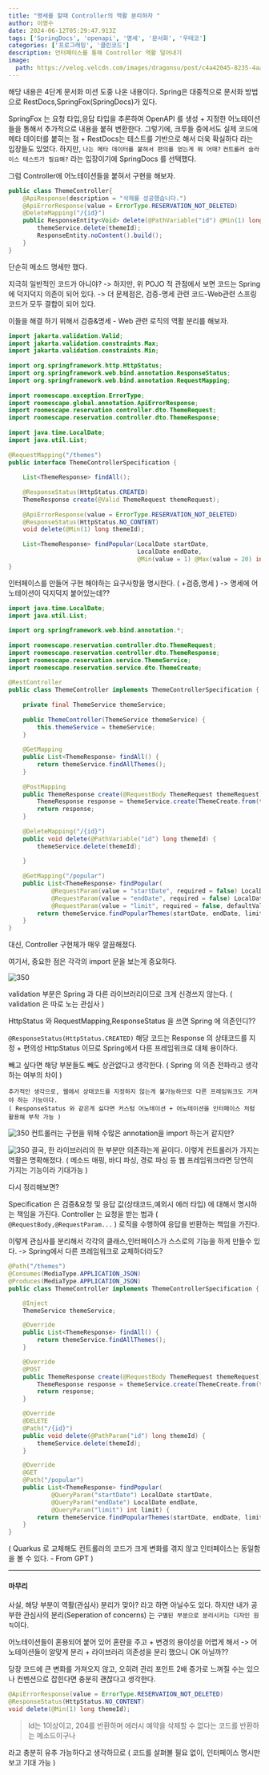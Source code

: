 ```yaml
---
title: "명세를 할때 Controller의 역활 분리하자 "
author: 이영수
date: 2024-06-12T05:29:47.913Z
tags: ['SpringDocs', 'openapi', '명세', '문서화', '우테코']
categories: ['프로그래밍', '클린코드']
description: 언터페이스를 통해 Controller 역활 덜어내기
image:
  path: https://velog.velcdn.com/images/dragonsu/post/c4a42045-8235-4aaf-aea7-40045bd94615/image.png
---
```

해당 내용은 4단계 문서화 미션 도중 나온 내용이다.
Spring은 대중적으로 문서화 방법으로 RestDocs,SpringFox(SpringDocs)가 있다.

SpringFox 는 요청 타입,응답 타입을 추론하여 OpenAPI 를 생성 + 지정한 어노테이션들을 통해서 추가적으로 내용을 붙혀 변환한다.
그렇기에, 크루들 중에서도 실제 코드에 메타 데이터를 붙히는 점 + RestDocs는 테스트를 기반으로 해서 더욱 확실하다 라는 입장들도 있었다.
하지만, `나는 메타 데이터를 붙혀서 편의를 얻는게 뭐 어때?` `컨트롤러 슬라이스 테스트가 필요해?` 라는 입장이기에 SpringDocs 를 선택했다.

그럼 Controller에 어노테이션들을 붙혀서 구현을 해보자.

```java
public class ThemeController{
	@ApiResponse(description = "삭제를 성공했습니다.")  
	@ApiErrorResponse(value = ErrorType.RESERVATION_NOT_DELETED)  
	@DeleteMapping("/{id}")  
	public ResponseEntity<Void> delete(@PathVariable("id") @Min(1) long themeId) {  
	    themeService.delete(themeId);  
	    ResponseEntity.noContent().build();
	}
}
```

단순히 메소드 명세만 했다.

지극히 일반적인 코드가 아니야?
-> 하지만, 위 POJO 적 관점에서 보면 코드는 Spring에 덕지덕지 의존이 되어 있다.
-> 더 문제점은, 검증-명세 관련 코드-Web관련 스프링코드가 모두 결합이 되어 있다.

이들을 해결 하기 위해서 검증&명세 - Web 관련 로직의 역활 분리를 해보자.

```java
import jakarta.validation.Valid;  
import jakarta.validation.constraints.Max;  
import jakarta.validation.constraints.Min;  
  
import org.springframework.http.HttpStatus;  
import org.springframework.web.bind.annotation.ResponseStatus;  
import org.springframework.web.bind.annotation.RequestMapping;
  
import roomescape.exception.ErrorType;  
import roomescape.global.annotation.ApiErrorResponse;  
import roomescape.reservation.controller.dto.ThemeRequest;  
import roomescape.reservation.controller.dto.ThemeResponse;  
  
import java.time.LocalDate;  
import java.util.List;  
  
@RequestMapping("/themes")  
public interface ThemeControllerSpecification {  
  
    List<ThemeResponse> findAll();  
  
    @ResponseStatus(HttpStatus.CREATED)
    ThemeResponse create(@Valid ThemeRequest themeRequest);  
  
    @ApiErrorResponse(value = ErrorType.RESERVATION_NOT_DELETED)  
    @ResponseStatus(HttpStatus.NO_CONTENT)  
    void delete(@Min(1) long themeId);  
  
    List<ThemeResponse> findPopular(LocalDate startDate,  
                                    LocalDate endDate,  
                                    @Min(value = 1) @Max(value = 20) int limit);  
}
```

인터페이스를 만들어 구현 해야하는 요구사항을 명시한다. ( +검증,명세 )
-> 명세에 어노테이션이 덕지덕지 붙어있는데??

```java
import java.time.LocalDate;  
import java.util.List;  
  
import org.springframework.web.bind.annotation.*;  
  
import roomescape.reservation.controller.dto.ThemeRequest;  
import roomescape.reservation.controller.dto.ThemeResponse;  
import roomescape.reservation.service.ThemeService;  
import roomescape.reservation.service.dto.ThemeCreate;  
  
@RestController  
public class ThemeController implements ThemeControllerSpecification {  
  
    private final ThemeService themeService;  
  
    public ThemeController(ThemeService themeService) {  
        this.themeService = themeService;  
    }  
  
    @GetMapping  
    public List<ThemeResponse> findAll() {  
        return themeService.findAllThemes();  
    }  
  
    @PostMapping  
    public ThemeResponse create(@RequestBody ThemeRequest themeRequest) {  
        ThemeResponse response = themeService.create(ThemeCreate.from(themeRequest));  
        return response;  
    }  
  
    @DeleteMapping("/{id}")  
    public void delete(@PathVariable("id") long themeId) {  
        themeService.delete(themeId);  
  
    }  
  
    @GetMapping("/popular")  
    public List<ThemeResponse> findPopular(  
            @RequestParam(value = "startDate", required = false) LocalDate startDate,  
            @RequestParam(value = "endDate", required = false) LocalDate endDate,  
            @RequestParam(value = "limit", required = false, defaultValue = "3")int limit) {  
        return themeService.findPopularThemes(startDate, endDate, limit);  
    }  
}
```

대신, Controller 구현체가 매우 깔끔해졌다.

여기서, 중요한 점은
각각의 import 문을 보는게 중요하다.

![350](https://i.imgur.com/J3n5BEp.png)

validation 부분은 Spring 과 다른 라이브러리이므로 크게 신경쓰지 않는다.
( validation 은 따로 노는 관심사 )

HttpStatus 와 RequestMapping,ResponseStatus 을 쓰면 Spring 에 의존인디??

`@ResponseStatus(HttpStatus.CREATED)` 해당 코드는 Response 의 상태코드를 지정 + 편의성 HttpStatus 이므로
Spring에서 다른 프레임워크로 대체 용이하다.

빼고 싶다면 해당 부분들도 빼도 상관없다고 생각한다. ( Spring 의 의존 전파라고 생각하는 여부의 차이 )

```
추가적인 생각으로, 웹에서 상태코드를 지정하지 않는게 불가능하므로 다른 프레임워크도 가져야 하는 기능이다.
( ResponseStatus 와 같은게 싫다면 커스텀 어노테이션 + 어노테이션을 인터페이스 처럼 활용해 부착 가능 )
```

![350](https://i.imgur.com/LxbTAdS.png)
컨트롤러는 구현을 위해 수많은 annotation을 import 하는거 같지만?

![350](https://i.imgur.com/kx5YDE9.png)
결국, 한 라이브러리의 한 부분만 의존하는게 끝이다.
이렇게 컨트롤러가 가지는 역활은 명확해졌다.
( 메소드 매핑, 바디 파싱, 경로 파싱 등 웹 프레임워크라면 당연히 가지는 기능이라 기대가능 )

다시 정리해보면?

Specification 은 검증&요청 및 응답 값(상태코드,예외시 에러 타입) 에 대해서 명시하는 책임을 가진다.
Controller 는 요청을 받는 법과 ( `@RequestBody,@RequestParam...` ) 로직을 수행하여 응답을 반환하는 책임을 가진다.

이렇게 관심사를 분리해서 각각의 클래스,인터페이스가 스스로의 기능을 하게 만들수 있다.
-> Spring에서 다른 프레임워크로 교체하더라도?

```java
@Path("/themes")
@Consumes(MediaType.APPLICATION_JSON)
@Produces(MediaType.APPLICATION_JSON)
public class ThemeController implements ThemeControllerSpecification {

    @Inject
    ThemeService themeService;

    @Override
    public List<ThemeResponse> findAll() {
        return themeService.findAllThemes();
    }

    @Override
    @POST
    public ThemeResponse create(@RequestBody ThemeRequest themeRequest) {
        ThemeResponse response = themeService.create(ThemeCreate.from(themeRequest));
        return response;
    }

    @Override
    @DELETE
    @Path("/{id}")
    public void delete(@PathParam("id") long themeId) {
        themeService.delete(themeId);
    }

    @Override
    @GET
    @Path("/popular")
    public List<ThemeResponse> findPopular(
            @QueryParam("startDate") LocalDate startDate,
            @QueryParam("endDate") LocalDate endDate,
            @QueryParam("limit") int limit) {
        return themeService.findPopularThemes(startDate, endDate, limit);
    }
}
```

( Quarkus 로 교체해도 컨트롤러의 코드가 크게 변화를 겪지 않고 인터페이스는 동일함을 볼 수 있다. - From GPT )

---
#### 마무리

사실, 해당 부분이 역활(관심사) 분리가 맞아? 라고 하면 아닐수도 있다.
하지만 내가 공부한 관심사의 분리(Seperation of concerns) 는 `구별된 부분으로 분리시키는 디자인 원칙`이다.

어노테이션들이 혼용되어 붙어 있어 혼란을 주고 + 변경의 용이성을 어렵게 해서
-> 어노테이션들이 알맞게 분리 + 라이브러리 의존성을 분리 했으니 OK 아닐까??

당장 코드에 큰 변화를 가져오지 않고, 오히려 관리 포인트 2배 증가로 느껴질 수는 있으나
컨벤션으로 잡힌다면 충분히 괜찮다고 생각한다.

```java
@ApiErrorResponse(value = ErrorType.RESERVATION_NOT_DELETED)  
@ResponseStatus(HttpStatus.NO_CONTENT)  
void delete(@Min(1) long themeId);  
```

> Id는 1이상이고, 204를 반환하며 에러시 예약을 삭제할 수 없다는 코드를 반환하는 메소드이구나

라고 충분히 유추 가능하다고 생각하므로
( 코드를 살펴볼 필요 없이, 인터페이스 명시만 보고 기대 가능 )
